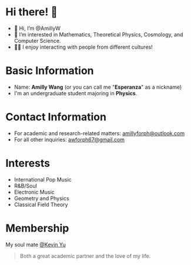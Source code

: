 # Hi there! 🤩
- 👋 Hi, I’m @AmillyW
- 👀 I’m interested in Mathematics, Theoretical Physics, Cosmology, and Computer Science.
- 👩‍💻 I enjoy interacting with people from different cultures!

<!---
AmillyW/AmillyW is a ✨ special ✨ repository because its `README.md` (this file) appears on your GitHub profile.
You can click the Preview link to take a look at your changes.
--->

# Basic Information
- Name: **Amilly Wang** (or you can call me "**Esperanza**" as a nickname)
- I'm an undergraduate student majoring in **Physics**.

# Contact Information
- For academic and research-related matters: amillyforph@outlook.com
- For all other inquiries: awforph67@gmail.com

# Interests
- International Pop Music
- R&B/Soul
- Electronic Music
- Geometry and Physics
- Classical Field Theory

# Membership
My soul mate [@Kevin Yu](https://github.com/Phiyu)
> Both a great academic partner and the love of my life.

